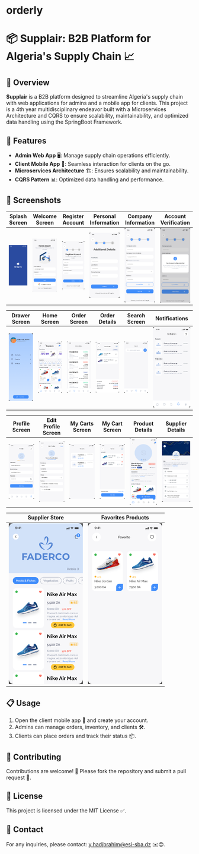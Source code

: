 # orderly

# 📦 Supplair: B2B Platform for Algeria's Supply Chain 📈

## 🌟 Overview

**Supplair** is a B2B platform designed to streamline Algeria's supply chain with web applications for admins and a mobile app for clients. This project is a 4th year multidisciplinary endeavor built with a Microservices Architecture and CQRS to ensure scalability, maintainability, and optimized data handling using the SpringBoot Framework.

## 🚀 Features

- **Admin Web App** 🖥: Manage supply chain operations efficiently.
- **Client Mobile App** 📱: Seamless interaction for clients on the go.
- **Microservices Architecture** 🏗: Ensures scalability and maintainability.
- **CQRS Pattern** 📊: Optimized data handling and performance.

## 📸 Screenshots

| Splash Screen | Welcome Screen | Register Account | Personal Information | Company Information | Account Verification |
|---------------|----------------|------------------|----------------------|---------------------|----------------------|
| <img src="/Splash.png" alt="Splash Screen" width="200"> | <img src="/Sign in.png" alt="Log in" width="200"> | <img src="/Register Account.png" alt="Register Account" width="200"> | <img src="/Personal Information.png" alt="Personal Information" width="200"> | <img src="/company info.png" alt="Company Information" width="200"> | <img src="/verificatoin account pop up.png" alt="Account Verification" width="200"> |

| Drawer Screen | Home Screen | Order Screen | Order Details | Search Screen | Notifications |
|---------------|-------------|--------------|---------------|---------------|---------------|
| <img src="/Drawer.png" alt="Drawer Screen" width="200"> | <img src="/Home.png" alt="Home Screen" width="200"> | <img src="/Orders.png" alt="Order Screen" width="200"> | <img src="/My Cart-1.png" alt="Order Details" width="200"> | <img src="/Search.png" alt="Search Screen" width="200"> | <img src="/Notifications.png" alt="Notifications Screen" width="200"> |

| Profile Screen | Edit Profile Screen | My Carts Screen | My Cart Screen | Product Details | Supplier Details |
|----------------|---------------------|-----------------|----------------|-----------------|------------------|
| <img src="/Profile.png" alt="Profile Screen" width="200"> | <img src="/Edit My Profile.png" alt="Edit Profile Screen" width="200"> | <img src="/My Carts.png" alt="My Carts" width="200"> | <img src="/My Cart.png" alt="My Cart" width="200"> | <img src="/Product Details.png" alt="Product Details" width="200"> | <img src="/Supplier Details.png" alt="Supplier Details" width="200"> |

| Supplier Store | Favorites Products |
|----------------|--------------------|
| <img src="/Supplier Store.png" alt="Supplier Store" width="200"> | <img src="/Favorite.png" alt="Edit Favorites Screen" width="200"> |
## 📋 Usage

1. Open the client mobile app 📱 and create your account.
2. Admins can manage orders, inventory, and clients 🛠.
3. Clients can place orders and track their status 📦.

## 🤝 Contributing

Contributions are welcome! 🎉 Please fork the repository and submit a pull request 🔄.

## 📜 License

This project is licensed under the MIT License ✅.

## 📧 Contact

For any inquiries, please contact: y.hadjbrahim@esi-sba.dz ✉️😊.
